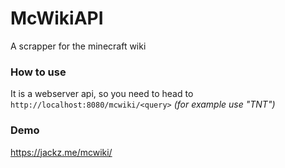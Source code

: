 # McWikiAPI
A scrapper for the minecraft wiki


### How to use
It is a webserver api, so you need to head to
`http://localhost:8080/mcwiki/<query>`
_(for example use "TNT")_


### Demo

https://jackz.me/mcwiki/
